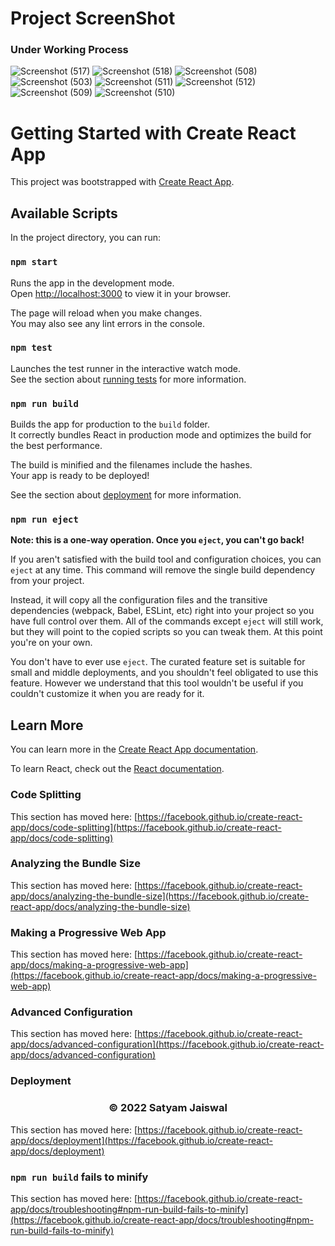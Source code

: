 # Project ScreenShot 
### Under Working Process
![Screenshot (517)](https://github.com/Satyam-jsw/Bitcode/assets/96405804/fb83463b-b789-42cf-9018-807adf24b82f)
![Screenshot (518)](https://github.com/Satyam-jsw/Bitcode/assets/96405804/0b05c640-f38a-4aa7-b46f-6203cc7a145d)
![Screenshot (508)](https://github.com/Satyam-jsw/Bitcode/assets/96405804/dbdbc95b-d7c1-4b6a-aede-ceed43bdb5b1)
![Screenshot (503)](https://github.com/Satyam-jsw/Bitcode/assets/96405804/5c2481ff-0171-4a4a-8ac2-4aacd7a9ba42)
![Screenshot (511)](https://github.com/Satyam-jsw/Bitcode/assets/96405804/cc751d8d-fd36-442f-b68e-f7a16ba07539)
![Screenshot (512)](https://github.com/Satyam-jsw/Bitcode/assets/96405804/367fdef9-a195-4550-ba5a-30d40d39d6dc)
![Screenshot (509)](https://github.com/Satyam-jsw/Bitcode/assets/96405804/0ac74e14-0362-430f-bbcb-9bbb825c7f53)
![Screenshot (510)](https://github.com/Satyam-jsw/Bitcode/assets/96405804/c55f2bf7-d35b-4b98-814d-fbb062321aa9)
# Getting Started with Create React App

This project was bootstrapped with [Create React App](https://github.com/facebook/create-react-app).

## Available Scripts

In the project directory, you can run:

### `npm start`

Runs the app in the development mode.\
Open [http://localhost:3000](http://localhost:3000) to view it in your browser.

The page will reload when you make changes.\
You may also see any lint errors in the console.

### `npm test`

Launches the test runner in the interactive watch mode.\
See the section about [running tests](https://facebook.github.io/create-react-app/docs/running-tests) for more information.

### `npm run build`

Builds the app for production to the `build` folder.\
It correctly bundles React in production mode and optimizes the build for the best performance.

The build is minified and the filenames include the hashes.\
Your app is ready to be deployed!

See the section about [deployment](https://facebook.github.io/create-react-app/docs/deployment) for more information.

### `npm run eject`

**Note: this is a one-way operation. Once you `eject`, you can't go back!**

If you aren't satisfied with the build tool and configuration choices, you can `eject` at any time. This command will remove the single build dependency from your project.

Instead, it will copy all the configuration files and the transitive dependencies (webpack, Babel, ESLint, etc) right into your project so you have full control over them. All of the commands except `eject` will still work, but they will point to the copied scripts so you can tweak them. At this point you're on your own.

You don't have to ever use `eject`. The curated feature set is suitable for small and middle deployments, and you shouldn't feel obligated to use this feature. However we understand that this tool wouldn't be useful if you couldn't customize it when you are ready for it.

## Learn More

You can learn more in the [Create React App documentation](https://facebook.github.io/create-react-app/docs/getting-started).

To learn React, check out the [React documentation](https://reactjs.org/).

### Code Splitting

This section has moved here: [https://facebook.github.io/create-react-app/docs/code-splitting](https://facebook.github.io/create-react-app/docs/code-splitting)

### Analyzing the Bundle Size

This section has moved here: [https://facebook.github.io/create-react-app/docs/analyzing-the-bundle-size](https://facebook.github.io/create-react-app/docs/analyzing-the-bundle-size)

### Making a Progressive Web App

This section has moved here: [https://facebook.github.io/create-react-app/docs/making-a-progressive-web-app](https://facebook.github.io/create-react-app/docs/making-a-progressive-web-app)

### Advanced Configuration

This section has moved here: [https://facebook.github.io/create-react-app/docs/advanced-configuration](https://facebook.github.io/create-react-app/docs/advanced-configuration)

### Deployment

<h3 align="center">&copy; 2022 Satyam Jaiswal</h3>

This section has moved here: [https://facebook.github.io/create-react-app/docs/deployment](https://facebook.github.io/create-react-app/docs/deployment)

### `npm run build` fails to minify

This section has moved here: [https://facebook.github.io/create-react-app/docs/troubleshooting#npm-run-build-fails-to-minify](https://facebook.github.io/create-react-app/docs/troubleshooting#npm-run-build-fails-to-minify)
